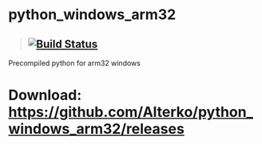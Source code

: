 # python_windows_arm32
> ## [![Build Status](https://travis-ci.org/joemccann/dillinger.svg?branch=master)](https://github.com/Alterko/python_windows_arm32/blob/main/.github/workflows/build_arm32.yml)
Precompiled python for arm32 windows 
# Download: https://github.com/Alterko/python_windows_arm32/releases
